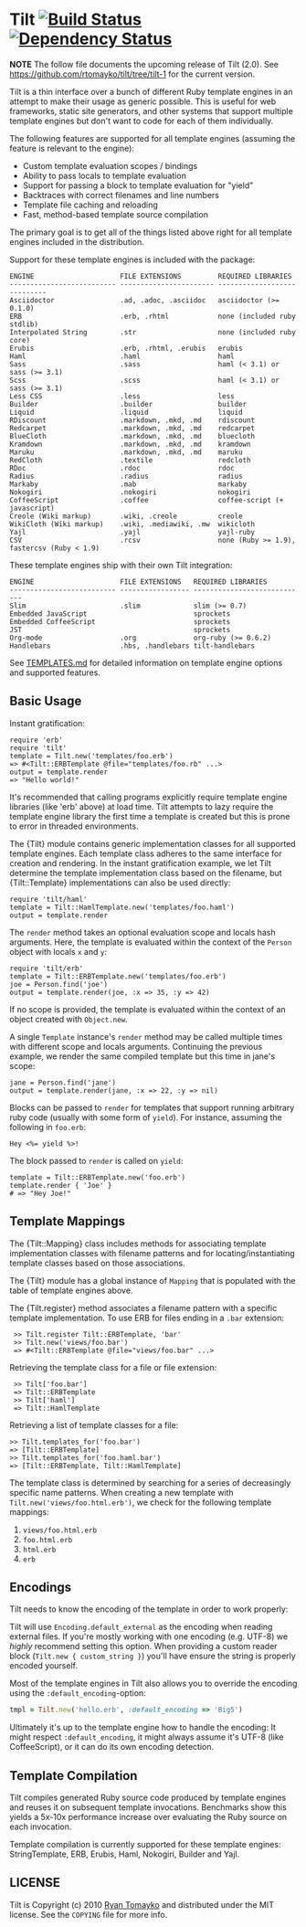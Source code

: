 Tilt [![Build Status](https://secure.travis-ci.org/rtomayko/tilt.png)](http://travis-ci.org/rtomayko/tilt) [![Dependency Status](https://gemnasium.com/rtomayko/tilt.png)](https://gemnasium.com/rtomayko/tilt)
====

**NOTE** The follow file documents the upcoming release of Tilt (2.0). See
https://github.com/rtomayko/tilt/tree/tilt-1 for the current version.

Tilt is a thin interface over a bunch of different Ruby template engines in
an attempt to make their usage as generic possible. This is useful for web
frameworks, static site generators, and other systems that support multiple
template engines but don't want to code for each of them individually.

The following features are supported for all template engines (assuming the
feature is relevant to the engine):

 * Custom template evaluation scopes / bindings
 * Ability to pass locals to template evaluation
 * Support for passing a block to template evaluation for "yield"
 * Backtraces with correct filenames and line numbers
 * Template file caching and reloading
 * Fast, method-based template source compilation

The primary goal is to get all of the things listed above right for all
template engines included in the distribution.

Support for these template engines is included with the package:

    ENGINE                     FILE EXTENSIONS         REQUIRED LIBRARIES
    -------------------------- ----------------------- ----------------------------
    Asciidoctor                .ad, .adoc, .asciidoc   asciidoctor (>= 0.1.0)
    ERB                        .erb, .rhtml            none (included ruby stdlib)
    Interpolated String        .str                    none (included ruby core)
    Erubis                     .erb, .rhtml, .erubis   erubis
    Haml                       .haml                   haml
    Sass                       .sass                   haml (< 3.1) or sass (>= 3.1)
    Scss                       .scss                   haml (< 3.1) or sass (>= 3.1)
    Less CSS                   .less                   less
    Builder                    .builder                builder
    Liquid                     .liquid                 liquid
    RDiscount                  .markdown, .mkd, .md    rdiscount
    Redcarpet                  .markdown, .mkd, .md    redcarpet
    BlueCloth                  .markdown, .mkd, .md    bluecloth
    Kramdown                   .markdown, .mkd, .md    kramdown
    Maruku                     .markdown, .mkd, .md    maruku
    RedCloth                   .textile                redcloth
    RDoc                       .rdoc                   rdoc
    Radius                     .radius                 radius
    Markaby                    .mab                    markaby
    Nokogiri                   .nokogiri               nokogiri
    CoffeeScript               .coffee                 coffee-script (+ javascript)
    Creole (Wiki markup)       .wiki, .creole          creole
    WikiCloth (Wiki markup)    .wiki, .mediawiki, .mw  wikicloth
    Yajl                       .yajl                   yajl-ruby
    CSV                        .rcsv                   none (Ruby >= 1.9), fastercsv (Ruby < 1.9)

These template engines ship with their own Tilt integration:

    ENGINE                     FILE EXTENSIONS   REQUIRED LIBRARIES
    -------------------------- ----------------- ----------------------------
    Slim                       .slim             slim (>= 0.7)
    Embedded JavaScript                          sprockets
    Embedded CoffeeScript                        sprockets
    JST                                          sprockets
    Org-mode                   .org              org-ruby (>= 0.6.2)
    Handlebars                 .hbs, .handlebars tilt-handlebars

See [TEMPLATES.md][t] for detailed information on template engine
options and supported features.

[t]: http://github.com/rtomayko/tilt/blob/master/docs/TEMPLATES.md
   "Tilt Template Engine Documentation"

Basic Usage
-----------

Instant gratification:

    require 'erb'
    require 'tilt'
    template = Tilt.new('templates/foo.erb')
    => #<Tilt::ERBTemplate @file="templates/foo.rb" ...>
    output = template.render
    => "Hello world!"

It's recommended that calling programs explicitly require template engine
libraries (like 'erb' above) at load time. Tilt attempts to lazy require the
template engine library the first time a template is created but this is
prone to error in threaded environments.

The {Tilt} module contains generic implementation classes for all supported
template engines. Each template class adheres to the same interface for
creation and rendering. In the instant gratification example, we let Tilt
determine the template implementation class based on the filename, but
{Tilt::Template} implementations can also be used directly:

    require 'tilt/haml'
    template = Tilt::HamlTemplate.new('templates/foo.haml')
    output = template.render

The `render` method takes an optional evaluation scope and locals hash
arguments. Here, the template is evaluated within the context of the
`Person` object with locals `x` and `y`:

    require 'tilt/erb'
    template = Tilt::ERBTemplate.new('templates/foo.erb')
    joe = Person.find('joe')
    output = template.render(joe, :x => 35, :y => 42)

If no scope is provided, the template is evaluated within the context of an
object created with `Object.new`.

A single `Template` instance's `render` method may be called multiple times
with different scope and locals arguments. Continuing the previous example,
we render the same compiled template but this time in jane's scope:

    jane = Person.find('jane')
    output = template.render(jane, :x => 22, :y => nil)

Blocks can be passed to `render` for templates that support running
arbitrary ruby code (usually with some form of `yield`). For instance,
assuming the following in `foo.erb`:

    Hey <%= yield %>!

The block passed to `render` is called on `yield`:

    template = Tilt::ERBTemplate.new('foo.erb')
    template.render { 'Joe' }
    # => "Hey Joe!"

Template Mappings
-----------------

The {Tilt::Mapping} class includes methods for associating template
implementation classes with filename patterns and for locating/instantiating
template classes based on those associations.

The {Tilt} module has a global instance of `Mapping` that is populated with the
table of template engines above.

The {Tilt.register} method associates a filename pattern with a specific
template implementation. To use ERB for files ending in a `.bar` extension:

     >> Tilt.register Tilt::ERBTemplate, 'bar'
     >> Tilt.new('views/foo.bar')
     => #<Tilt::ERBTemplate @file="views/foo.bar" ...>

Retrieving the template class for a file or file extension:

     >> Tilt['foo.bar']
     => Tilt::ERBTemplate
     >> Tilt['haml']
     => Tilt::HamlTemplate

Retrieving a list of template classes for a file:

    >> Tilt.templates_for('foo.bar')
    => [Tilt::ERBTemplate]
    >> Tilt.templates_for('foo.haml.bar')
    => [Tilt::ERBTemplate, Tilt::HamlTemplate]

The template class is determined by searching for a series of decreasingly
specific name patterns. When creating a new template with
`Tilt.new('views/foo.html.erb')`, we check for the following template
mappings:

  1. `views/foo.html.erb`
  2. `foo.html.erb`
  3. `html.erb`
  4. `erb`

Encodings
---------

Tilt needs to know the encoding of the template in order to work properly:

Tilt will use `Encoding.default_external` as the encoding when reading external
files. If you're mostly working with one encoding (e.g. UTF-8) we *highly*
recommend setting this option. When providing a custom reader block (`Tilt.new
{ custom_string }`) you'll have ensure the string is properly encoded yourself.

Most of the template engines in Tilt also allows you to override the encoding
using the `:default_encoding`-option:

```ruby
tmpl = Tilt.new('hello.erb', :default_encoding => 'Big5')
```

Ultimately it's up to the template engine how to handle the encoding: It might
respect `:default_encoding`, it might always assume it's UTF-8 (like
CoffeeScript), or it can do its own encoding detection.

Template Compilation
--------------------

Tilt compiles generated Ruby source code produced by template engines and reuses
it on subsequent template invocations. Benchmarks show this yields a 5x-10x
performance increase over evaluating the Ruby source on each invocation.

Template compilation is currently supported for these template engines:
StringTemplate, ERB, Erubis, Haml, Nokogiri, Builder and Yajl.

LICENSE
-------

Tilt is Copyright (c) 2010 [Ryan Tomayko](http://tomayko.com/about) and
distributed under the MIT license. See the `COPYING` file for more info.
